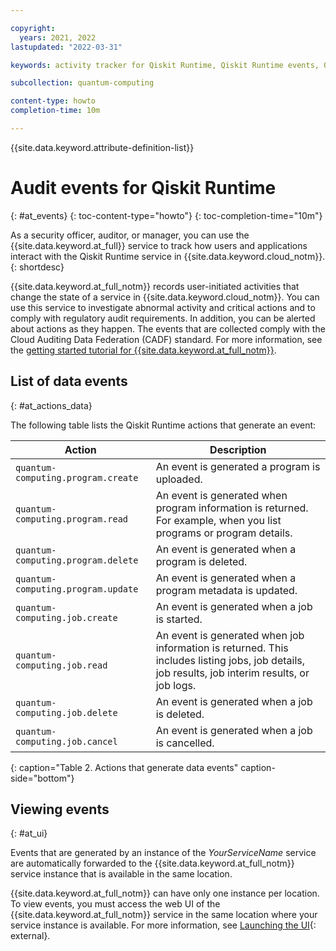 ```yaml
---

copyright:
  years: 2021, 2022
lastupdated: "2022-03-31"

keywords: activity tracker for Qiskit Runtime, Qiskit Runtime events, Qiskit Runtime security, audit logs for Qiskit Runtime, viewing Qiskit Runtime events, Qiskit Runtime events

subcollection: quantum-computing

content-type: howto
completion-time: 10m

---
```


{{site.data.keyword.attribute-definition-list}}


# Audit events for Qiskit Runtime
{: #at_events}
{: toc-content-type="howto"}
{: toc-completion-time="10m"}

As a security officer, auditor, or manager, you can use the {{site.data.keyword.at_full}} service to track how users and applications interact with the Qiskit Runtime service in {{site.data.keyword.cloud_notm}}.
{: shortdesc}

{{site.data.keyword.at_full_notm}} records user-initiated activities that change the state of a service in {{site.data.keyword.cloud_notm}}. You can use this service to investigate abnormal activity and critical actions and to comply with regulatory audit requirements. In addition, you can be alerted about actions as they happen. The events that are collected comply with the Cloud Auditing Data Federation (CADF) standard. For more information, see the [getting started tutorial for {{site.data.keyword.at_full_notm}}](/docs/activity-tracker?topic=activity-tracker-getting-started).


## List of data events
{: #at_actions_data}

The following table lists the Qiskit Runtime actions that generate an event:

| Action                           | Description                        |
|----------------------------------|------------------------------------|
| `quantum-computing.program.create` | An event is generated a program is uploaded.     |
| `quantum-computing.program.read` | An event is generated when program information is returned.  For example, when you list programs or program details.     |
| `quantum-computing.program.delete` | An event is generated when a program is deleted.     |
| `quantum-computing.program.update` | An event is generated when a program metadata is updated.     |
| `quantum-computing.job.create` | An event is generated when a job is started.     |
| `quantum-computing.job.read` | An event is generated when job information is returned. This includes listing jobs, job details, job results, job interim results, or job logs.      |
| `quantum-computing.job.delete` | An event is generated when a job is deleted.     |
| `quantum-computing.job.cancel` | An event is generated when a job is cancelled.     |
{: caption="Table 2. Actions that generate data events" caption-side="bottom"}


## Viewing events
{: #at_ui}

Events that are generated by an instance of the _YourServiceName_ service are automatically forwarded to the {{site.data.keyword.at_full_notm}} service instance that is available in the same location.

{{site.data.keyword.at_full_notm}} can have only one instance per location. To view events, you must access the web UI of the {{site.data.keyword.at_full_notm}} service in the same location where your service instance is available. For more information, see [Launching the UI](/docs/activity-tracker?topic=activity-tracker-launch){: external}.
